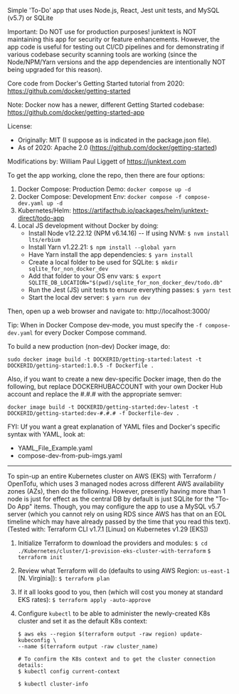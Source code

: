 Simple 'To-Do' app that uses Node.js, React, Jest unit tests, and MySQL (v5.7) or SQLite

Important: Do NOT use for production purposes! junktext is NOT maintaining this app for security or feature enhancements. However, the app code is useful for testing out CI/CD pipelines and for demonstrating if various codebase security scanning tools are working (since the Node/NPM/Yarn versions and the app dependencies are intentionally NOT being upgraded for this reason).

Core code from Docker's Getting Started tutorial from 2020:
https://github.com/docker/getting-started

Note: Docker now has a newer, different Getting Started codebase:
https://github.com/docker/getting-started-app

License:

-   Originally: MIT (I suppose as is indicated in the package.json file).
-   As of 2020: Apache 2.0 (https://github.com/docker/getting-started)

Modifications by: William Paul Liggett of https://junktext.com

To get the app working, clone the repo, then there are four options:

1.  Docker Compose: Production Demo: `docker compose up -d`
2.  Docker Compose: Development Env: `docker compose -f compose-dev.yaml up -d`
3.  Kubernetes/Helm: https://artifacthub.io/packages/helm/junktext-direct/todo-app
4.  Local JS development without Docker by doing:
    -   Install Node v12.22.12 (NPM v6.14.16) -- If using NVM: `$ nvm install lts/erbium`
    -   Install Yarn v1.22.21: `$ npm install --global yarn`
    -   Have Yarn install the app dependencies: `$ yarn install`
    -   Create a local folder to be used for SQLite: `$ mkdir sqlite_for_non_docker_dev`
    -   Add that folder to your OS env vars: `$ export SQLITE_DB_LOCATION="$(pwd)/sqlite_for_non_docker_dev/todo.db"`
    -   Run the Jest (JS) unit tests to ensure everything passes: `$ yarn test`
    -   Start the local dev server: `$ yarn run dev`

Then, open up a web browser and navigate to: http://localhost:3000/

Tip: When in Docker Compose dev-mode, you must specify the `-f compose-dev.yaml` for every Docker Compose command.

To build a new production (non-dev) Docker image, do:

`sudo docker image build -t DOCKERID/getting-started:latest -t DOCKERID/getting-started:1.0.5 -f Dockerfile .`

Also, if you want to create a new dev-specific Docker image, then do the following, but replace DOCKERHUBACCOUNT with your own Docker Hub account and replace the #.#.# with the appropriate semver:

`docker image build -t DOCKERID/getting-started:dev-latest -t DOCKERID/getting-started:dev-#.#.# -f Dockerfile-dev .`

FYI: Uf you want a great explanation of YAML files and Docker's specific syntax with YAML, look at:

-   YAML_File_Example.yaml
-   compose-dev-from-pub-imgs.yaml

---

To spin-up an entire Kubernetes cluster on AWS (EKS) with Terraform / OpenTofu, which uses 3 managed nodes across different AWS availability zones (AZs), then do the following. However, presently having more than 1 node is just for effect as the central DB by default is just SQLite for the "To-Do App" items. Though, you may configure the app to use a MySQL v5.7 server (which you cannot rely on using RDS since AWS has that on an EOL timeline which may have already passed by the time that you read this text).
(Tested with: Terraform CLI v1.7.1 [Linux] on Kubernetes v1.29 [EKS])

1. Initialize Terraform to download the providers and modules:
   `$ cd ./Kubernetes/cluster/1-provision-eks-cluster-with-terraform`
   `$ terraform init`

2. Review what Terraform will do (defaults to using AWS Region: `us-east-1` [N. Virginia]):
   `$ terraform plan`

3. If it all looks good to you, then (which will cost you money at standard EKS rates):
   `$ terraform apply -auto-approve`

4. Configure `kubectl` to be able to administer the newly-created K8s cluster
   and set it as the default K8s context:

    ```
    $ aws eks --region $(terraform output -raw region) update-kubeconfig \
    --name $(terraform output -raw cluster_name)

    # To confirm the K8s context and to get the cluster connection details:
    $ kubectl config current-context

    $ kubectl cluster-info
    ```
